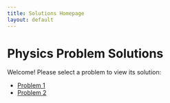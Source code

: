 ```yaml
---
title: Solutions Homepage
layout: default
---
```


# Physics Problem Solutions

Welcome!
Please select a problem to view its solution:

- [Problem 1](./1%20Physics/1%20Mechanics/problem%201/)
- [Problem 2](./1%20Physics/1%20Mechanics/problem%202/)

